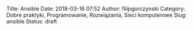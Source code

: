 Title: Ansible
Date: 2018-03-16 07:52
Author: filipgorczynski
Category: Dobre praktyki, Programowanie, Rozwiązania, Sieci komputerowe
Slug: ansible
Status: draft


